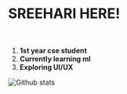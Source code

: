 <h1>SREEHARI HERE!</h1>
<br>
<ol>
<li><b>1st year cse student</b></li>
<li><b>Currently learning ml</b></li>
<li><b>Exploring UI/UX</b></li>
</ol>

![Github stats](https://github-readme-stats.vercel.app/api?username=yourGithubUsername)
